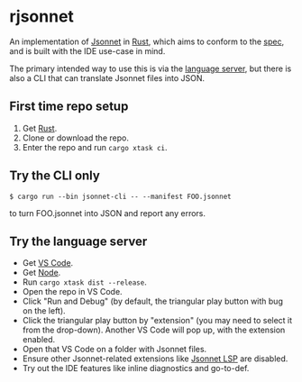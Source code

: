 # rjsonnet

An implementation of [Jsonnet][] in [Rust][], which aims to conform to the [spec][], and is built with the IDE use-case in mind.

The primary intended way to use this is via the [language server][lsp], but there is also a CLI that can translate Jsonnet files into JSON.

## First time repo setup

1. Get [Rust][rustup].
1. Clone or download the repo.
1. Enter the repo and run `cargo xtask ci`.

## Try the CLI only

```
$ cargo run --bin jsonnet-cli -- --manifest FOO.jsonnet
```

to turn FOO.jsonnet into JSON and report any errors.

## Try the language server

- Get [VS Code][vscode].
- Get [Node][node].
- Run `cargo xtask dist --release`.
- Open the repo in VS Code.
- Click "Run and Debug" (by default, the triangular play button with bug on the left).
- Click the triangular play button by "extension" (you may need to select it from the drop-down). Another VS Code will pop up, with the extension enabled.
- Open that VS Code on a folder with Jsonnet files.
- Ensure other Jsonnet-related extensions like [Jsonnet LSP][other-ext] are disabled.
- Try out the IDE features like inline diagnostics and go-to-def.

[Jsonnet]: https://jsonnet.org
[lsp]: https://microsoft.github.io/language-server-protocol
[node]: https://nodejs.org/en
[other-ext]: https://marketplace.visualstudio.com/items?itemName=cverge.jsonnet-lsp
[Rust]: https://www.rust-lang.org
[rustup]: https://rustup.rs
[spec]: https://jsonnet.org/ref/spec.html
[vscode]: https://code.visualstudio.com
